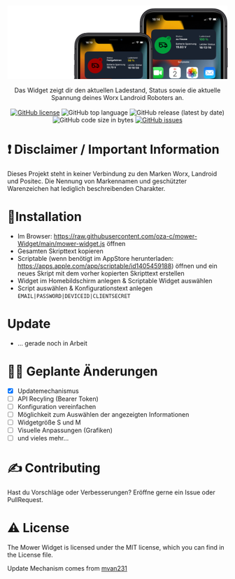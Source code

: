 ![Mower Widget](/images/banner.png)

<div align='center'>
</a>
</div>

<div align='center'>
Das Widget zeigt dir den aktuellen Ladestand, Status sowie die aktuelle Spannung deines Worx Landroid Roboters an.
</br>
<br>
<a href="https://github.com/oza-c/mower-Widget/blob/main/LICENSE"><img alt="GitHub license" src="https://img.shields.io/github/license/oza-c/mower-Widget"></a>
<img alt="GitHub top language" src="https://img.shields.io/github/languages/top/oza-c/mower-Widget?color=darkblue">
 <img alt="GitHub release (latest by date)" src="https://img.shields.io/github/v/release/oza-c/mower-Widget">
<img alt="GitHub code size in bytes" src="https://img.shields.io/github/languages/code-size/oza-c/mower-Widget?color=yellow">
<a href="https://github.com/oza-c/mower-Widget/issues"><img alt="GitHub issues" src="https://img.shields.io/github/issues/oza-c/mower-Widget"></a>
  <br>
</div>

# ❗️ Disclaimer / Important Information

Dieses Projekt steht in keiner Verbindung zu den Marken Worx, Landroid und Positec.
Die Nennung von Markennamen und geschützter Warenzeichen hat lediglich beschreibenden Charakter.

# 🌟Installation

- Im Browser: https://raw.githubusercontent.com/oza-c/mower-Widget/main/mower-widget.js öffnen
- Gesamten Skripttext kopieren
- Scriptable (wenn benötigt im AppStore herunterladen: https://apps.apple.com/app/scriptable/id1405459188) öffnen und ein neues Skript mit dem vorher kopierten Skripttext erstellen
- Widget im Homebildschirm anlegen & Scriptable Widget auswählen
- Script auswählen & Konfigurationstext anlegen
  `EMAIL|PASSWORD|DEVICEID|CLIENTSECRET`

# Update

- ... gerade noch in Arbeit

# 👨‍💻 Geplante Änderungen

- [x] Updatemechanismus
- [ ] API Recyling (Bearer Token)
- [ ] Konfiguration vereinfachen
- [ ] Möglichkeit zum Auswählen der angezeigten Informationen
- [ ] Widgetgröße S und M
- [ ] Visuelle Anpassungen (Grafiken)
- [ ] und vieles mehr...

# ✍️ Contributing

Hast du Vorschläge oder Verbesserungen? Eröffne gerne ein Issue oder PullRequest.

# ⚠️ License

The Mower Widget is licensed under the MIT license, which you can find in the License file.

Update Mechanism comes from [mvan231](https://github.com/mvan231/Scriptable#updater-mechanism-code-example)
<br />

